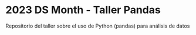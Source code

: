 # 2023 DS Month - Taller Pandas
Repositorio del taller sobre el uso de Python (pandas) para análisis de datos
